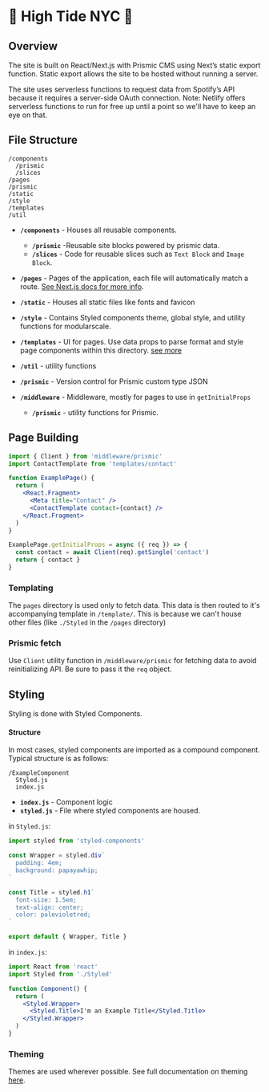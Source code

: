 # 🌴 High Tide NYC 🌴

## Overview

The site is built on React/Next.js with Prismic CMS using Next’s static export function. Static export allows the site to be hosted without running a server.

The site uses serverless functions to request data from Spotify’s API because it requires a server-side OAuth connection. Note: Netlify offers serverless functions to run for free up until a point so we'll have to keep an eye on that.

## File Structure

```
/components
  /prismic
  /slices
/pages
/prismic
/static
/style
/templates
/util
```

- **`/components`** - Houses all reusable components.

  - **`/prismic`** -Reusable site blocks powered by prismic data.
  - **`/slices`** - Code for reusable slices such as `Text Block` and `Image Block`.

- **`/pages`** - Pages of the application, each file will automatically match a route. [See Next.js docs for more info](https://nextjs.org/docs#dynamic-routing).

- **`/static`** - Houses all static files like fonts and favicon

- **`/style`** - Contains Styled components theme, global style, and utility functions for modularscale.

- **`/templates`** - UI for pages. Use data props to parse format and style page components within this directory. [see more](#page-templating)

- **`/util`** - utility functions

- **`/prismic`** - Version control for Prismic custom type JSON

- **`/middleware`** - Middleware, mostly for pages to use in `getInitialProps`

  - **`/prismic`** - utility functions for Prismic.

## Page Building

```jsx
import { Client } from 'middleware/prismic'
import ContactTemplate from 'templates/contact'

function ExamplePage() {
  return (
    <React.Fragment>
      <Meta title="Contact" />
      <ContactTemplate contact={contact} />
    </React.Fragment>
  )
}

ExamplePage.getInitialProps = async ({ req }) => {
  const contact = await Client(req).getSingle('contact')
  return { contact }
}
```

### Templating

The `pages` directory is used only to fetch data. This data is then routed to it's accompanying template in `/template/`. This is because we can't house other files (like `./Styled` in the `/pages` directory)

### Prismic fetch

Use `Client` utility function in `/middleware/prismic` for fetching data to avoid reinitializing API. Be sure to pass it the `req` object.

## Styling

Styling is done with Styled Components.

#### Structure

In most cases, styled components are imported as a compound component. Typical structure is as follows:

```
/ExampleComponent
  Styled.js
  index.js
```

- **`index.js`** - Component logic
- **`styled.js`** - File where styled components are housed.

in `Styled.js`:

```javascript
import styled from 'styled-components'

const Wrapper = styled.div`
  padding: 4em;
  background: papayawhip;
`

const Title = styled.h1`
  font-size: 1.5em;
  text-align: center;
  color: palevioletred;
`

export default { Wrapper, Title }
```

in `index.js`:

```jsx
import React from 'react'
import Styled from './Styled'

function Component() {
  return (
    <Styled.Wrapper>
      <Styled.Title>I'm an Example Title</Styled.Title>
    </Styled.Wrapper>
  )
}
```

### Theming

Themes are used wherever possible. See full documentation on theming [here](https://www.styled-components.com/docs/advanced#theming).
